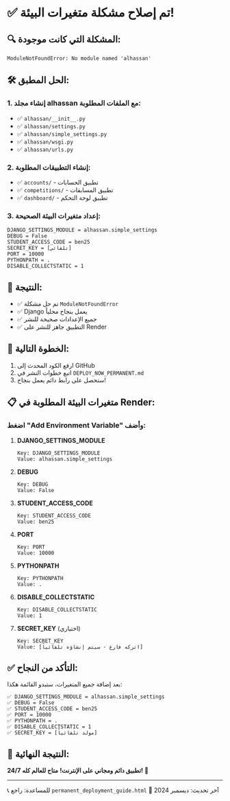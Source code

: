 # ✅ تم إصلاح مشكلة متغيرات البيئة!

## 🔍 المشكلة التي كانت موجودة:
```
ModuleNotFoundError: No module named 'alhassan'
```

## 🛠️ الحل المطبق:

### 1. إنشاء مجلد alhassan مع الملفات المطلوبة:
- ✅ `alhassan/__init__.py`
- ✅ `alhassan/settings.py`
- ✅ `alhassan/simple_settings.py`
- ✅ `alhassan/wsgi.py`
- ✅ `alhassan/urls.py`

### 2. إنشاء التطبيقات المطلوبة:
- ✅ `accounts/` - تطبيق الحسابات
- ✅ `competitions/` - تطبيق المسابقات
- ✅ `dashboard/` - تطبيق لوحة التحكم

### 3. إعداد متغيرات البيئة الصحيحة:
```
DJANGO_SETTINGS_MODULE = alhassan.simple_settings
DEBUG = False
STUDENT_ACCESS_CODE = ben25
SECRET_KEY = [تلقائي]
PORT = 10000
PYTHONPATH = .
DISABLE_COLLECTSTATIC = 1
```

## 🎯 النتيجة:
- ✅ تم حل مشكلة `ModuleNotFoundError`
- ✅ Django يعمل بنجاح محلياً
- ✅ جميع الإعدادات صحيحة للنشر
- ✅ التطبيق جاهز للنشر على Render

## 🚀 الخطوة التالية:
1. ارفع الكود المحدث إلى GitHub
2. اتبع خطوات النشر في `DEPLOY_NOW_PERMANENT.md`
3. ستحصل على رابط دائم يعمل بنجاح!

## 📋 متغيرات البيئة المطلوبة في Render:

### اضغط "Add Environment Variable" وأضف:

1. **DJANGO_SETTINGS_MODULE**
   ```
   Key: DJANGO_SETTINGS_MODULE
   Value: alhassan.simple_settings
   ```

2. **DEBUG**
   ```
   Key: DEBUG
   Value: False
   ```

3. **STUDENT_ACCESS_CODE**
   ```
   Key: STUDENT_ACCESS_CODE
   Value: ben25
   ```

4. **PORT**
   ```
   Key: PORT
   Value: 10000
   ```

5. **PYTHONPATH**
   ```
   Key: PYTHONPATH
   Value: .
   ```

6. **DISABLE_COLLECTSTATIC**
   ```
   Key: DISABLE_COLLECTSTATIC
   Value: 1
   ```

7. **SECRET_KEY** (اختياري)
   ```
   Key: SECRET_KEY
   Value: [اتركه فارغ - سيتم إنشاؤه تلقائياً]
   ```

## ✅ التأكد من النجاح:
بعد إضافة جميع المتغيرات، ستبدو القائمة هكذا:
```
✅ DJANGO_SETTINGS_MODULE = alhassan.simple_settings
✅ DEBUG = False
✅ STUDENT_ACCESS_CODE = ben25
✅ PORT = 10000
✅ PYTHONPATH = .
✅ DISABLE_COLLECTSTATIC = 1
✅ SECRET_KEY = [مولد تلقائياً]
```

## 🎉 النتيجة النهائية:
**تطبيق دائم ومجاني على الإنترنت!**
**متاح للعالم كله 24/7! 🌟**

---
📞 للمساعدة: راجع `permanent_deployment_guide.html`
🔄 آخر تحديث: ديسمبر 2024
